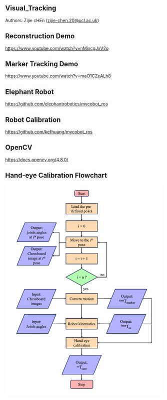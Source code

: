 ## Visual_Tracking
Authors: Zijie cHEn (zijie-chen.20@ucl.ac.uk)

## Reconstruction Demo
https://www.youtube.com/watch?v=nMixcgJxV2o

## Marker Tracking Demo
https://www.youtube.com/watch?v=maO1CZeALh8

## Elephant Robot
https://github.com/elephantrobotics/mycobot_ros

## Robot Calibration
https://github.com/kefhuang/mycobot_ros

## OpenCV
https://docs.opencv.org/4.8.0/

## Hand-eye Calibration Flowchart
<img width="600" alt="Screenshot 2023-03-29 132056" src="Flow_Chart.png">



